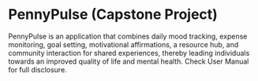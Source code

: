 # PennyPulse (Capstone Project)

PennyPulse is an application that combines daily mood tracking, expense monitoring, goal setting, motivational affirmations, 
a resource hub, and community interaction for shared experiences, thereby leading individuals towards an improved quality of life and mental health. Check User Manual for full disclosure.
